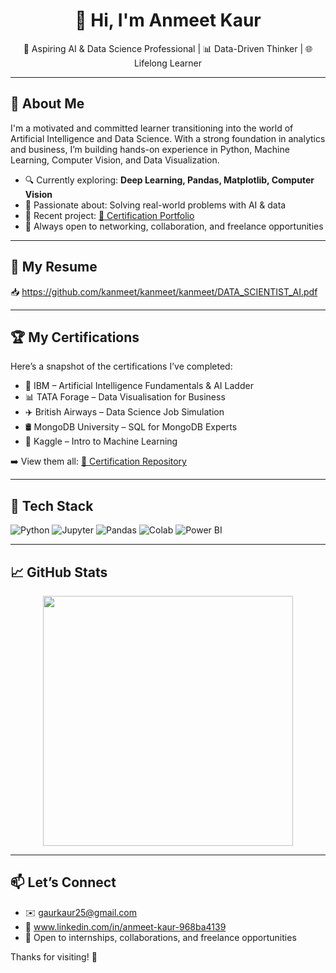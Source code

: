<h1 align="center">👋 Hi, I'm Anmeet Kaur</h1>

<p align="center">
💼 Aspiring AI & Data Science Professional | 📊 Data-Driven Thinker | 🌐 Lifelong Learner
</p>

---

## 🚀 About Me

I'm a motivated and committed learner transitioning into the world of Artificial Intelligence and Data Science. With a strong foundation in analytics and business, I’m building hands-on experience in Python, Machine Learning, Computer Vision, and Data Visualization.

- 🔍 Currently exploring: **Deep Learning, Pandas, Matplotlib, Computer Vision**
- 🧠 Passionate about: Solving real-world problems with AI & data
- 📂 Recent project: [📜 Certification Portfolio](https://github.com/kanmeet/Anmeet-Kaur-Certifications)
- 💬 Always open to networking, collaboration, and freelance opportunities

---

## 📄 My Resume

📥 https://github.com/kanmeet/kanmeet/kanmeet/DATA_SCIENTIST_AI.pdf

---

## 🏆 My Certifications

Here’s a snapshot of the certifications I’ve completed:

- 📘 IBM – Artificial Intelligence Fundamentals & AI Ladder
- 📊 TATA Forage – Data Visualisation for Business
- ✈️ British Airways – Data Science Job Simulation
- 🛢 MongoDB University – SQL for MongoDB Experts
- 🤖 Kaggle – Intro to Machine Learning

➡️ View them all: [📂 Certification Repository](https://github.com/kanmeet/Anmeet-Kaur-Certifications)

---

## 🧰 Tech Stack

![Python](https://img.shields.io/badge/-Python-3776AB?style=flat&logo=python&logoColor=white)
![Jupyter](https://img.shields.io/badge/-Jupyter-F37626?style=flat&logo=jupyter&logoColor=white)
![Pandas](https://img.shields.io/badge/-Pandas-150458?style=flat&logo=pandas&logoColor=white)
![Colab](https://img.shields.io/badge/-GoogleColab-F9AB00?style=flat&logo=googlecolab&logoColor=white)
![Power BI](https://img.shields.io/badge/-PowerBI-F2C811?style=flat&logo=powerbi&logoColor=black)

---

## 📈 GitHub Stats

<p align="center">
  <img src="https://github-readme-stats.vercel.app/api?username=kanmeet&show_icons=true&theme=default&hide_title=true" width="400" />
</p>

---

## 📫 Let’s Connect

- ✉️ gaurkaur25@gmail.com
- 💼 www.linkedin.com/in/anmeet-kaur-968ba4139
- 🧳 Open to internships, collaborations, and freelance opportunities

Thanks for visiting! 🌟

